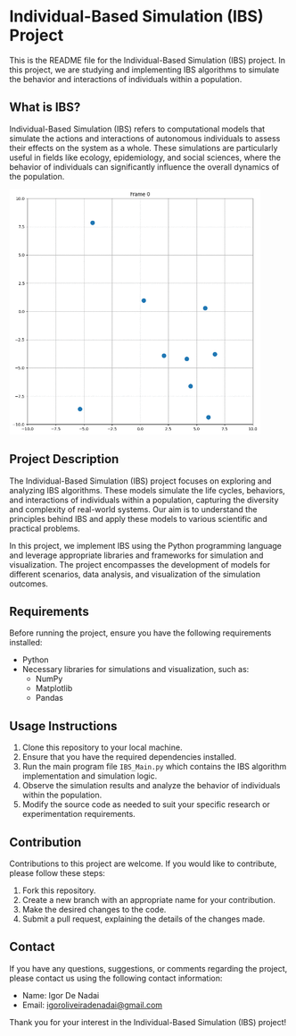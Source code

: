 # Individual-Based Simulation (IBS) Project

This is the README file for the Individual-Based Simulation (IBS) project. In this project, we are studying and implementing IBS algorithms to simulate the behavior and interactions of individuals within a population.

## What is IBS?

Individual-Based Simulation (IBS) refers to computational models that simulate the actions and interactions of autonomous individuals to assess their effects on the system as a whole. These simulations are particularly useful in fields like ecology, epidemiology, and social sciences, where the behavior of individuals can significantly influence the overall dynamics of the population.

<img src="https://github.com/DeNadaii/IBS-individual-based-simulation/blob/main/ResultadoImagens/ibs.gif" alt="Exemple_IBS_1" width=450px >

## Project Description

The Individual-Based Simulation (IBS) project focuses on exploring and analyzing IBS algorithms. These models simulate the life cycles, behaviors, and interactions of individuals within a population, capturing the diversity and complexity of real-world systems. Our aim is to understand the principles behind IBS and apply these models to various scientific and practical problems.

In this project, we implement IBS using the Python programming language and leverage appropriate libraries and frameworks for simulation and visualization. The project encompasses the development of models for different scenarios, data analysis, and visualization of the simulation outcomes.

## Requirements

Before running the project, ensure you have the following requirements installed:

- Python
- Necessary libraries for simulations and visualization, such as:
  - NumPy
  - Matplotlib
  - Pandas

## Usage Instructions

1. Clone this repository to your local machine.
2. Ensure that you have the required dependencies installed.
3. Run the main program file `IBS_Main.py` which contains the IBS algorithm implementation and simulation logic.
4. Observe the simulation results and analyze the behavior of individuals within the population.
5. Modify the source code as needed to suit your specific research or experimentation requirements.

## Contribution

Contributions to this project are welcome. If you would like to contribute, please follow these steps:

1. Fork this repository.
2. Create a new branch with an appropriate name for your contribution.
3. Make the desired changes to the code.
4. Submit a pull request, explaining the details of the changes made.

## Contact

If you have any questions, suggestions, or comments regarding the project, please contact us using the following contact information:

- Name: Igor De Nadai
- Email: igoroliveiradenadai@gmail.com

Thank you for your interest in the Individual-Based Simulation (IBS) project!
